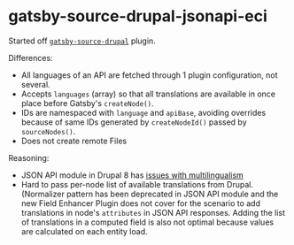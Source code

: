 # gatsby-source-drupal-jsonapi-eci

Started off [`gatsby-source-drupal`](https://www.gatsbyjs.org/packages/gatsby-source-drupal/) plugin.

Differences:

- All languages of an API are fetched through 1 plugin configuration, not several.
- Accepts `languages` (array) so that all translations are available in once place before Gatsby's `createNode()`.
- IDs are namespaced with `language` and `apiBase`, avoiding overrides because of same IDs generated by `createNodeId()` passed by `sourceNodes()`.
- Does not create remote Files

Reasoning:

- JSON API module in Drupal 8 has [issues with multilingualism](https://www.drupal.org/project/issues/jsonapi?text=translations&status=Open&priorities=All&categories=All&version=All&component=All)
- Hard to pass per-node list of available translations from Drupal. (Normalizer pattern has been deprecated in JSON API module and the new Field Enhancer Plugin does not cover for the scenario to add translations in node's `attributes` in JSON API responses. Adding the list of translations in a computed field is also not optimal because values are calculated on each entity load.
